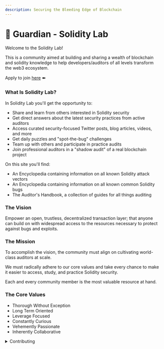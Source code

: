 ```yaml
---
description: Securing the Bleeding Edge of Blockchain
---
```


# 🧪 Guardian - Solidity Lab

Welcome to the Solidity Lab!

This is a community aimed at building and sharing a wealth of blockchain and solidity knowledge to help developers/auditors of all levels transform the web3 ecosystem.

Apply to join [here](https://docs.google.com/forms/d/e/1FAIpQLScHMxP3LTU96heRoV8DHeEEK1YIKqtbOWcT4cK9lAUkx0ZyUQ/viewform) ⬅️

### What Is Solidity Lab?

In Solidity Lab you'll get the opportunity to:

* Share and learn from others interested in Solidity security
* Get direct answers about the latest security practices from active auditors
* Access curated security-focused Twitter posts, blog articles, videos, and more
* Get daily puzzles and "spot-the-bug" challenges
* Team up with others and participate in practice audits
* Join professional auditors in a "shadow audit" of a real blockchain project

On this site you'll find:

* An Encyclopedia containing information on all known Solidity attack vectors
* An Encyclopedia containing information on all known common Solidity bugs
* The Auditor's Handbook, a collection of guides for all things auditing



### The Vision

Empower an open, trustless, decentralized transaction layer; that anyone can build on with widespread access to the resources necessary to protect against bugs and exploits.



### The Mission

To accomplish the vision, the community must align on cultivating world-class auditors at scale.

We must radically adhere to our core values and take every chance to make it easier to access, study, and practice Solidity security.

Each and every community member is the most valuable resource at hand.



### The Core Values

* Thorough Without Exception
* Long Term Oriented
* Leverage Focused
* Constantly Curious
* Vehemently Passionate
* Inherently Collaborative



<details>

<summary>Contributing</summary>

The Vision and Mission can only be achieved through fervent collaboration. Every member of Solidity Lab is encouraged to give back and contribute whatever they can to enrich the experience for others.

You'll find that by giving more, your own experience is enhanced.

Contribute to this knowledge base by opening a pull request on [Github](https://github.com/GuardianAudits/SolidityLab). Upon review, your change request will be merged and you will receive the `Contributor` role.

</details>
